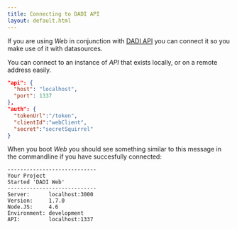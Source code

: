 ```yaml
---
title: Connecting to DADI API
layout: default.html
---
```


If you are using _Web_ in conjunction with [DADI API](https://beta.dadi.tech/platform/api) you can connect it so you make use of it with datasources.

You can connect to an instance of _API_ that exists locally, or on a remote address easily.

```json
"api": {
  "host": "localhost",
  "port": 1337
},
"auth": {
  "tokenUrl":"/token",
  "clientId":"webClient",
  "secret":"secretSquirrel"
}
```

When you boot _Web_ you should see something similar to this message in the commandline if you have succesfully connected:

```
----------------------------
Your Project
Started 'DADI Web'
----------------------------
Server:      localhost:3000
Version:     1.7.0
Node.JS:     4.6
Environment: development
API:         localhost:1337
```